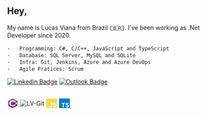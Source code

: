 ## Hey, 

My name is Lucas Viana from Brazil (🇧🇷). I've been working as .Net Developer since 2020.

    -   Programming: C#, C/C++, JavaScript and TypeScript
    -   Database: SQL Server, MySQL and SQLite
    -   Infra: Git, Jenkins, Azure and Azure DevOps
    -   Agile Pratices: Scrum
      
[![Linkedin Badge](https://img.shields.io/badge/-LinkedIn-blue?style=flat&logo=Linkedin&logoColor=white&link=https://www.linkedin.com/in/lucasgviana/)](https://www.linkedin.com/in/lucasgviana/)
[![Outlook Badge](https://img.shields.io/badge/-Outlook-267ACA?style=flat&logo=Microsoft-Outlook&logoColor=white&link=mailto:lucas_viana99@outlook.com)](mailto:lucas_viana99@outlook.com)

  <div style="display: inline_block"><br>
  <img align="center" alt="LV-CSharp" height="23" width="26" src="https://raw.githubusercontent.com/devicons/devicon/master/icons/csharp/csharp-original.svg">
  <img align="center" alt="LV-Git" height="23" width="26" src="https://www.vectorlogo.zone/logos/git-scm/git-scm-icon.svg">
  <img align="center" alt="LV-Js" height="23" width="26" src="https://raw.githubusercontent.com/devicons/devicon/master/icons/javascript/javascript-plain.svg">
  <img align="center" alt="Ts" height="23" width="26" src="https://raw.githubusercontent.com/devicons/devicon/master/icons/typescript/typescript-plain.svg">
</div>
  

